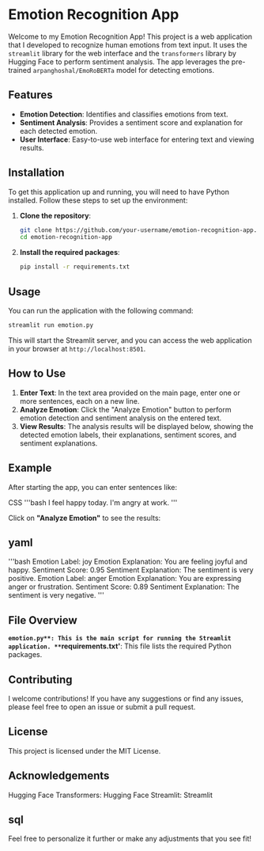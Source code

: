 # Emotion Recognition App

Welcome to my Emotion Recognition App! This project is a web application that I developed to recognize human emotions from text input. It uses the `streamlit` library for the web interface and the `transformers` library by Hugging Face to perform sentiment analysis. The app leverages the pre-trained `arpanghoshal/EmoRoBERTa` model for detecting emotions.

## Features

- **Emotion Detection**: Identifies and classifies emotions from text.
- **Sentiment Analysis**: Provides a sentiment score and explanation for each detected emotion.
- **User Interface**: Easy-to-use web interface for entering text and viewing results.

## Installation

To get this application up and running, you will need to have Python installed. Follow these steps to set up the environment:

1. **Clone the repository**:
    ```bash
    git clone https://github.com/your-username/emotion-recognition-app.git
    cd emotion-recognition-app
    ```

2. **Install the required packages**:
    ```bash
    pip install -r requirements.txt
    ```

## Usage

You can run the application with the following command:
```bash
streamlit run emotion.py
 ```

This will start the Streamlit server, and you can access the web application in your browser at `http://localhost:8501`.

## How to Use

1. **Enter Text**: In the text area provided on the main page, enter one or more sentences, each on a new line.
2. **Analyze Emotion**: Click the "Analyze Emotion" button to perform emotion detection and sentiment analysis on the entered text.
3. **View Results**: The analysis results will be displayed below, showing the detected emotion labels, their explanations, sentiment scores, and sentiment explanations.

## Example

After starting the app, you can enter sentences like:

CSS
'''bash
I feel happy today.
I'm angry at work.
'''

Click on **"Analyze Emotion"** to see the results:

## yaml
'''bash
Emotion Label: joy
Emotion Explanation: You are feeling joyful and happy.
Sentiment Score: 0.95
Sentiment Explanation: The sentiment is very positive.
Emotion Label: anger
Emotion Explanation: You are expressing anger or frustration.
Sentiment Score: 0.89
Sentiment Explanation: The sentiment is very negative.
'''

## File Overview

**`emotion.py**: This is the main script for running the Streamlit application.
**`requirements.txt'**: This file lists the required Python packages.

## Contributing

I welcome contributions! If you have any suggestions or find any issues, please feel free to open an issue or submit a pull request.

## License

This project is licensed under the MIT License.

## Acknowledgements

Hugging Face Transformers: Hugging Face
Streamlit: Streamlit

## sql

Feel free to personalize it further or make any adjustments that you see fit!
